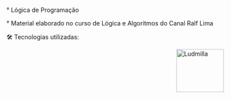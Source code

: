 ° Lógica de Programação


° Material elaborado no curso de Lógica e Algoritmos do Canal Ralf Lima

🛠 Tecnologias utilizadas:



<img align="right" alt="Ludmilla" height="100" width="110" src="https://user-images.githubusercontent.com/85947891/128520482-4d702948-9e93-47d1-b9ee-558eeabd748b.png">
</div>
 
